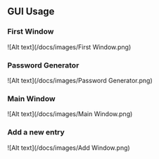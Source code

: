 ##  GUI Usage

### First Window

![Alt text](/docs/images/First Window.png)

### Password Generator

![Alt text](/docs/images/Password Generator.png)

### Main Window

![Alt text](/docs/images/Main Window.png)

### Add a new entry

![Alt text](/docs/images/Add Window.png)
